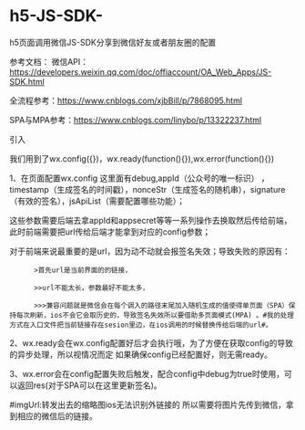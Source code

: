 # h5-JS-SDK-
h5页面调用微信JS-SDK分享到微信好友或者朋友圈的配置 

参考文档：
微信API：https://developers.weixin.qq.com/doc/offiaccount/OA_Web_Apps/JS-SDK.html

全流程参考：https://www.cnblogs.com/xjbBill/p/7868095.html

SPA与MPA参考：https://www.cnblogs.com/linybo/p/13322237.html

引入<script type="text/javascript" src="http://res.wx.qq.com/open/js/jweixin-1.2.0.js"></script>

我们用到了wx.config({})，wx.ready(function(){}),wx.error(function(){})

1、在页面配置wx.config 这里面有debug,appId（公众号的唯一标识） ，timestamp（生成签名的时间戳），nonceStr（生成签名的随机串），signature（有效的签名），jsApiList（需要配置哪些功能）；

   这些参数需要后端去拿appId和appsecret等等一系列操作去换取然后传给前端，此时前端需要把url传给后端才能拿到对应的config参数；
   
   对于前端来说最重要的是url，因为动不动就会报签名失效；导致失败的原因有：
   
          >首先url是当前界面的的链接，
          
          >>url不能太长，参数最好不能太多，
          
          >>>兼容问题就是微信会在每个调入的路径末尾加入随机生成的值使得单页面（SPA）保持每次刷新，ios不会它会取历史的，导致签名失效所以要借助多页面模式(MPA) 。#我的处理方式在入口文件把当前链接存在sesion里边，在ios调用的时候替换传给后端的url#。
          
2、wx.ready会在wx.config配置好后才会执行哦，为了方便在获取config的导致的异步处理，所以视情况而定 如果确保config已经配置好，则无需ready。

3、wx.error会在config配置失败后触发，配合config中debug为true时使用，可以返回res(对于SPA可以在这里更新签名)。

#imgUrl:转发出去的缩略图ios无法识别外链接的 所以需要将图片先传到微信，拿到相应的微信后的链接。

<!-- let params = {
                title:'来NFTBOX你的第⼀款NFT',//标题
                desc:'全球领先的数字收藏品交易平台，您可购买、出售和发现独家数字资产，如知名明星签名照⽚、动漫卡牌等。',//描述
                myurl: location.href,//跳转链接
                imgUrl:imgUrl,//缩略图
                timeLinetitle:'国内领先-------！',//朋友圈描述（share.js把朋友和朋友圈封装在一起，跟title一样～）
 };
wx_shareInfor(） -->

